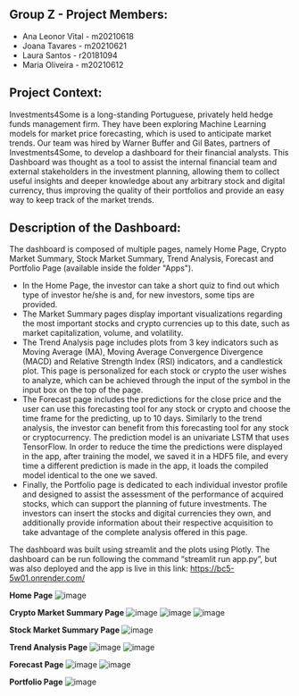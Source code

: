 ## Group Z - Project Members:
- Ana Leonor Vital - m20210618
- Joana Tavares - m20210621
- Laura Santos - r20181094
- Maria Oliveira - m20210612


## Project Context:
Investments4Some is a long-standing Portuguese, privately held hedge funds management firm. They have been exploring Machine Learning models for market price forecasting, which is used to anticipate market trends. Our team was hired by Warner Buffer and Gil Bates, partners of Investments4Some, to develop a dashboard for their financial analysts. 
This Dashboard was thought as a tool to assist the internal financial team and external stakeholders in the investment planning, allowing them to collect useful insights and deeper knowledge about any arbitrary stock and digital currency, thus improving the quality of their portfolios and provide an easy way to keep track of the market trends.

## Description of the Dashboard:
The dashboard is composed of multiple pages, namely Home Page, Crypto Market Summary, Stock Market Summary, Trend Analysis, Forecast and Portfolio Page (available inside the folder "Apps").
- In the Home Page, the investor can take a short quiz to find out which type of investor he/she is and, for new investors, some tips are provided.
- The Market Summary pages display important visualizations regarding the most important stocks and crypto currencies up to this date, such as market capitalization, volume, and volatility. 
- The Trend Analysis page includes plots from 3 key indicators such as Moving Average (MA), Moving Average Convergence Divergence (MACD) and Relative Strength Index (RSI) indicators, and a candlestick plot. This page is personalized for each stock or crypto the user wishes to analyze, which can be achieved through the input of the symbol in the input box on the top of the page.
- The Forecast page includes the predictions for the close price and the user can use this forecasting tool for any stock or crypto and choose the time frame for the predicting, up to 10 days. Similarly to the trend analysis, the investor can benefit from this forecasting tool for any stock or cryptocurrency. The prediction model is an univariate LSTM that uses TensorFlow. In order to reduce the time the predictions were displayed in the app, after training the model, we saved it in a HDF5 file, and every time a different prediction is made in the app, it loads the compiled model identical to the one we saved. 
- Finally, the Portfolio page is dedicated to each individual investor profile and designed to assist the assessment of the performance of acquired stocks, which can support the planning of future investments. The investors can insert the stocks and digital currencies they own, and additionally provide information about their respective acquisition to take advantage of the complete analysis offered in this page.

The dashboard was built using streamlit and the plots using Plotly. The dashboard can be run following the command “streamlit run app.py”, but was also deployed and the app is live in this link: https://bc5-5w01.onrender.com/

**Home Page**
![image](https://user-images.githubusercontent.com/90759149/170966173-b596e1e1-cd61-41ad-b49c-2510e3f412c6.png)

**Crypto Market Summary Page**
![image](https://user-images.githubusercontent.com/90759149/170966276-e3dd29a4-343d-4e06-bcfd-02c92fc2cbc4.png)
![image](https://user-images.githubusercontent.com/90759149/170966399-d9b7a07f-69f8-463b-b9d1-0eb697fce242.png)
![image](https://user-images.githubusercontent.com/90759149/170966455-82b3a3bf-691c-4d84-b656-3f1733c5313f.png)

**Stock Market Summary Page**
![image](https://user-images.githubusercontent.com/90759149/170966584-9f5a0b97-e359-442b-9e5e-152271b329f7.png)

**Trend Analysis Page**
![image](https://user-images.githubusercontent.com/90759149/170966713-baa667cd-4ade-4f69-aaa3-8d6f99276251.png)
![image](https://user-images.githubusercontent.com/90759149/170966772-21a22876-d697-4704-9abe-1bc1518927c0.png)

**Forecast Page**
![image](https://user-images.githubusercontent.com/90759149/170966876-8723fad3-c861-4fae-9616-2c72d9a5b688.png)
![image](https://user-images.githubusercontent.com/90759149/170966942-991ae343-ddc2-49d5-856b-5c84871dbee2.png)


**Portfolio Page**
![image](https://user-images.githubusercontent.com/90759149/170966059-3495e704-403c-427c-ac9f-a523e24dcf09.png)

